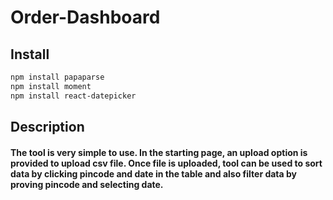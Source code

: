 # Order-Dashboard

## Install
  ```sh
  npm install papaparse
  npm install moment
  npm install react-datepicker
  ```
## Description
#### The tool is very simple to use. In the starting page, an upload option is provided to upload csv file. Once file is uploaded, tool can be used to sort data by clicking pincode and date in the table and also filter data by proving pincode and selecting date.
